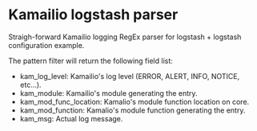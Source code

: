 # Kamailio logstash parser

Straigh-forward Kamailio logging RegEx parser for logstash + logstash configuration example.

The pattern filter will return the following field list:
* kam_log_level: Kamailio's log level (ERROR, ALERT, INFO, NOTICE, etc...).
* kam_module: Kamailio's module generating the entry.
* kam_mod_func_location: Kamalio's module function location on core.
* kam_mod_function: Kamalio's module function generating the entry.
* kam_msg: Actual log message.
